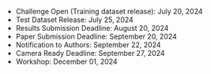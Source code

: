 - Challenge Open (Training dataset release): July 20, 2024
- Test Dataset Release: July 25, 2024
- Results Submission Deadline: August 20, 2024
- Paper Submission Deadline: September 20, 2024
- Notification to Authors: September 22, 2024
- Camera Ready Deadline: September 27, 2024
- Workshop: December 01, 2024
